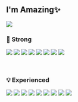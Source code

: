 
<!---
Eom-Hyejin/Eom-Hyejin is a ✨ special ✨ repository because its `README.md` (this file) appears on your GitHub profile.
You can click the Preview link to take a look at your changes.
---> 
<!-- ![header](https://capsule-render.vercel.app/api?type=waving&color=#ffeb3b&height=300&section=header&text=Eom-Hyejin&fontSize=90) -->
## I'm Amazing✨
![](https://www.codewars.com/users/Eom-Hyejin/badges/small)
<!-- - 🏬 Code States               -->

### 📌 Strong
<img src="https://img.shields.io/badge/HTML-E34F26?style=flat-square&logo=html5&logoColor=white"> <img src="https://img.shields.io/badge/CSS-1572B6?style=flat-square&logo=css3&logoColor=white"> <img src="https://img.shields.io/badge/Javascript-F7DF1E?style=flat-square&logo=javascript&logoColor=black"/> <img src="https://img.shields.io/badge/React-%2335495e?style=flat-square&logo=react&logoColor=%2361DAFB"/> <img src="https://img.shields.io/badge/express.js-cfd8dc?style=flat-square&logo=express&logoColor=black"/> <img src="https://img.shields.io/badge/Node.js-339933?style=flat-square&logo=Node.js&logoColor=white"/>
<img src="https://img.shields.io/badge/MySQL-4479A1?style=flat-square&logo=MySQL&logoColor=white"/> <img src="https://img.shields.io/badge/Sequelize-52B0E7?style=flat-square&logo=Sequelize&logoColor=white"> 

<br/>

### 💡 Experienced
<img src="https://img.shields.io/badge/redux-%23593d88.svg?style=flat-square&logo=redux&logoColor=white"/> <img src="https://img.shields.io/badge/styled--components-DB7093.svg?style=flat-square&logo=styled-components&logoColor=white"/> <img src="https://img.shields.io/badge/storybook-FF4785?style=flat-square&logo=storybook&logoColor=white"> <img src="https://img.shields.io/badge/Figma-F24E1E?style=flat-square&logo=figma&logoColor=white"> <img src="https://img.shields.io/badge/MongoDB-4EA94B?style=flat-square&logo=mongodb&logoColor=white"> <img src="https://img.shields.io/badge/Socket.io-aed581?style=flat-square&logo=socket.io&logoColor=black"> <img src="https://img.shields.io/badge/Docker-2CA5E0?style=flat-square&logo=docker&logoColor=white"> <img src="https://img.shields.io/badge/JWT-000000?style=flat-square&logo=JSON%20web%20tokens&logoColor=white">  <img src="https://img.shields.io/badge/Amazon_AWS-232F3E?style=flat-square&logo=amazon-aws&logoColor=white"> 

<br/>

<!---
[![Top Langs](https://github-readme-stats.vercel.app/api/top-langs/?username=Eom-Hyejin&layout=compact)](https://github.com/anuraghazra/github-readme-stats)
---> 
